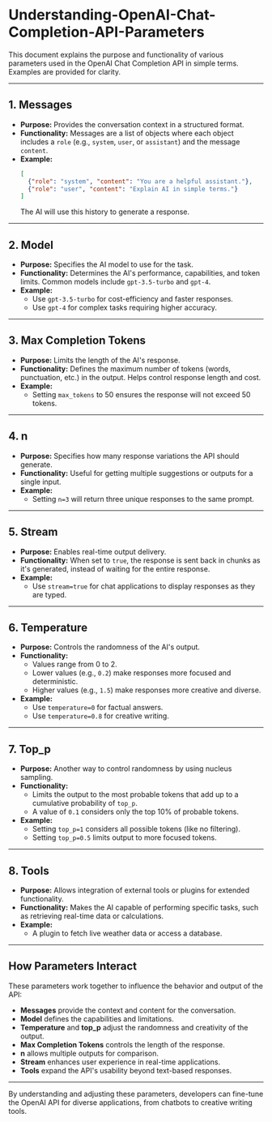 # Understanding-OpenAI-Chat-Completion-API-Parameters

This document explains the purpose and functionality of various parameters used in the OpenAI Chat Completion API in simple terms. Examples are provided for clarity.

---

## **1. Messages**
- **Purpose:** Provides the conversation context in a structured format.
- **Functionality:** Messages are a list of objects where each object includes a `role` (e.g., `system`, `user`, or `assistant`) and the message `content`.
- **Example:**
  ```json
  [
    {"role": "system", "content": "You are a helpful assistant."},
    {"role": "user", "content": "Explain AI in simple terms."}
  ]
  ```
  The AI will use this history to generate a response.

---

## **2. Model**
- **Purpose:** Specifies the AI model to use for the task.
- **Functionality:** Determines the AI's performance, capabilities, and token limits. Common models include `gpt-3.5-turbo` and `gpt-4`.
- **Example:**
  - Use `gpt-3.5-turbo` for cost-efficiency and faster responses.
  - Use `gpt-4` for complex tasks requiring higher accuracy.

---

## **3. Max Completion Tokens**
- **Purpose:** Limits the length of the AI's response.
- **Functionality:** Defines the maximum number of tokens (words, punctuation, etc.) in the output. Helps control response length and cost.
- **Example:**
  - Setting `max_tokens` to 50 ensures the response will not exceed 50 tokens.

---

## **4. n**
- **Purpose:** Specifies how many response variations the API should generate.
- **Functionality:** Useful for getting multiple suggestions or outputs for a single input.
- **Example:**
  - Setting `n=3` will return three unique responses to the same prompt.

---

## **5. Stream**
- **Purpose:** Enables real-time output delivery.
- **Functionality:** When set to `true`, the response is sent back in chunks as it's generated, instead of waiting for the entire response.
- **Example:**
  - Use `stream=true` for chat applications to display responses as they are typed.

---

## **6. Temperature**
- **Purpose:** Controls the randomness of the AI's output.
- **Functionality:**
  - Values range from 0 to 2.
  - Lower values (e.g., `0.2`) make responses more focused and deterministic.
  - Higher values (e.g., `1.5`) make responses more creative and diverse.
- **Example:**
  - Use `temperature=0` for factual answers.
  - Use `temperature=0.8` for creative writing.

---

## **7. Top_p**
- **Purpose:** Another way to control randomness by using nucleus sampling.
- **Functionality:**
  - Limits the output to the most probable tokens that add up to a cumulative probability of `top_p`.
  - A value of `0.1` considers only the top 10% of probable tokens.
- **Example:**
  - Setting `top_p=1` considers all possible tokens (like no filtering).
  - Setting `top_p=0.5` limits output to more focused tokens.

---

## **8. Tools**
- **Purpose:** Allows integration of external tools or plugins for extended functionality.
- **Functionality:** Makes the AI capable of performing specific tasks, such as retrieving real-time data or calculations.
- **Example:**
  - A plugin to fetch live weather data or access a database.

---

## **How Parameters Interact**
These parameters work together to influence the behavior and output of the API:
- **Messages** provide the context and content for the conversation.
- **Model** defines the capabilities and limitations.
- **Temperature** and **top_p** adjust the randomness and creativity of the output.
- **Max Completion Tokens** controls the length of the response.
- **n** allows multiple outputs for comparison.
- **Stream** enhances user experience in real-time applications.
- **Tools** expand the API's usability beyond text-based responses.

---

By understanding and adjusting these parameters, developers can fine-tune the OpenAI API for diverse applications, from chatbots to creative writing tools.
